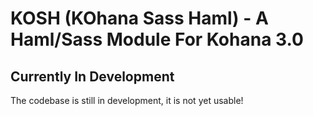 # KOSH (KOhana Sass Haml) - A Haml/Sass Module For Kohana 3.0

## Currently In Development

The codebase is still in development, it is not yet usable!